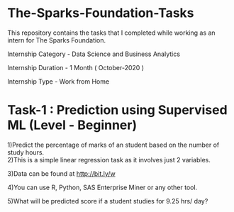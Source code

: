 # The-Sparks-Foundation-Tasks
This repository contains the tasks that I completed while working as an intern for The Sparks Foundation.

Internship Category - Data Science and Business Analytics

Internship Duration - 1 Month ( October-2020 )

Internship Type - Work from Home

  


# Task-1 : Prediction using Supervised ML (Level - Beginner)
 
1)Predict the percentage of marks of an student based on the number of study hours.          
2)This is a simple linear regression task as it involves just 2 variables. 

3)Data can be found at http://bit.ly/w 

4)You can use R, Python, SAS Enterprise Miner or any other tool. 

5)What will be predicted score if a student studies for 9.25 hrs/ day? 


